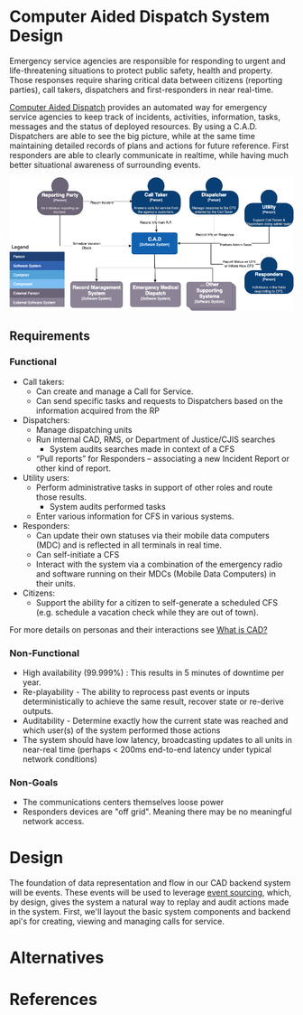 # Computer Aided Dispatch System Design

Emergency service agencies are responsible for responding to urgent and life-threatening situations to protect public safety, health and property. Those responses require sharing critical data between citizens (reporting parties), call takers, dispatchers and first-responders in near real-time.

[Computer Aided Dispatch](what_is_cad.pdf) provides an automated way for emergency service agencies to keep track of incidents, activities, information, tasks, messages and the status of deployed resources. By using a C.A.D. Dispatchers are able to see the big picture, while at the same time maintaining detailed records of plans and actions for future reference. First responders are able to clearly communicate in realtime, while having much better situational awareness of surrounding events.

![Alt](cad-system-context.drawio.png)


## Requirements

### Functional
* Call takers:
  * Can create and manage a Call for Service.
  * Can send specific tasks and requests to Dispatchers based on the information acquired from the RP
* Dispatchers:
  * Manage dispatching units
  * Run internal CAD, RMS, or Department of Justice/CJIS searches
    - System audits searches made in context of a CFS
  * “Pull reports” for Responders – associating a new Incident Report or other kind of report.
* Utility users:
  * Perform administrative tasks in support of other roles and route those results.
    - System audits performed tasks
  *  Enter various information for CFS in various systems.
* Responders:
  - Can update their own statuses via their mobile data computers (MDC) and is reflected in all terminals in real time. 
  - Can self-initiate a CFS
  - Interact with the system via a combination of the emergency radio and software running on their MDCs (Mobile Data Computers) in their units.
* Citizens:
  * Support the ability for a citizen to self-generate a scheduled CFS (e.g. schedule a vacation check while they are out of town).

For more details on personas and their interactions see [What is CAD?](what_is_cad.pdf) 

### Non-Functional

* High availability (99.999%) : This results in 5 minutes of downtime per year. 
* Re-playability - The ability to reprocess past events or inputs deterministically to achieve the same result, recover state or re-derive outputs.
* Auditability - Determine exactly how the current state was reached and which user(s) of the system performed those actions
* The system should have low latency, broadcasting updates to all units in near-real time (perhaps < 200ms end-to-end latency under typical network conditions)
     
### Non-Goals

* The communications centers themselves loose power
* Responders devices are "off grid". Meaning there may be no meaningful network access. 


# Design

The foundation of data representation and flow in our CAD backend system will be events. These events will be used to leverage [event sourcing](https://www.geeksforgeeks.org/system-design/event-sourcing-pattern/), which, by design, gives the system a natural way to replay and audit actions made in the system. First, we'll layout the basic system components and backend api's for creating, viewing and managing calls for service.




# Alternatives

# References
 
